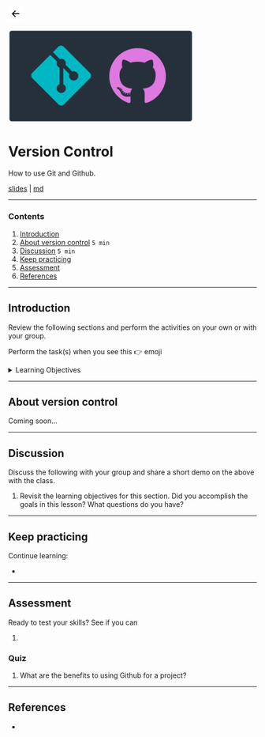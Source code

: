 <!-- paginate: true -->

<a class="back-icon" href="../index.html"><img width="30" src="../assets/img/icons/arrow-left-short.svg"></a>

<img width="375" src="../assets/img/banner/banner-version-control.png">

# Version Control

How to use Git and Github.

<span class="slides-small"><a href="../slides/version-control.html">slides</a> | <a href="../topics/version-control.md">md</a></span>

<!--
Presentation comments ...
-->


---


### Contents

1. [Introduction](#introduction)
1. [About version control](#about-version-control) `5 min`
1. [Discussion](#discussion) `5 min`
1. [Keep practicing](#keep-practicing)
1. [Assessment](#assessment)
1. [References](#references)


---


## Introduction

Review the following sections and perform the activities on your own or with your group.

Perform the task(s) when you see this 👉  emoji

<details>
<summary>Learning Objectives</summary>

Students who complete the following will be able to:

- Explain version control and its common uses
- Perform basic tasks with git and github desktop


</details>











---


## About version control

Coming soon...

<!--
---


### 👉  Installation

- Mac - The Terminal application is already installed
- Windows - Install [Git Bash](https://gitforwindows.org/) or use [Windows Terminal](https://www.microsoft.com/en-us/p/windows-terminal/9n0dx20hk701)
- Linux - [LXTerminal](https://www.raspberrypi.org/documentation/usage/terminal/) is already installed

-->








---

## Discussion

Discuss the following with your group and share a short demo on the above with the class.

1. Revisit the learning objectives for this section. Did you accomplish the goals in this lesson? What questions do you have?


---

## Keep practicing

Continue learning:

-

---

## Assessment

Ready to test your skills? See if you can

1.


### Quiz

1. What are the benefits to using Github for a project?



---

## References

-
